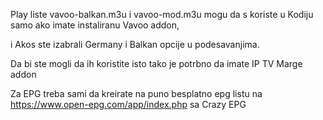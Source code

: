 Play liste  vavoo-balkan.m3u i vavoo-mod.m3u mogu da s koriste u Kodiju samo ako imate instaliranu Vavoo addon,

i Akos ste izabrali Germany i Balkan opcije u podesavanjima.

Da bi ste mogli da ih koristite isto tako je potrbno da imate IP TV Marge addon

Za EPG treba sami da kreirate na puno besplatno epg listu na https://www.open-epg.com/app/index.php sa Crazy EPG

